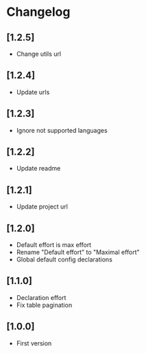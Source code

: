 # Changelog

## [1.2.5]
- Change utils url

## [1.2.4]
- Update urls

## [1.2.3]
- Ignore not supported languages

## [1.2.2]
- Update readme

## [1.2.1]
- Update project url

## [1.2.0]
- Default effort is max effort
- Rename "Default effort" to "Maximal effort"
- Global default config declarations

## [1.1.0]
- Declaration effort
- Fix table pagination

## [1.0.0]
- First version
